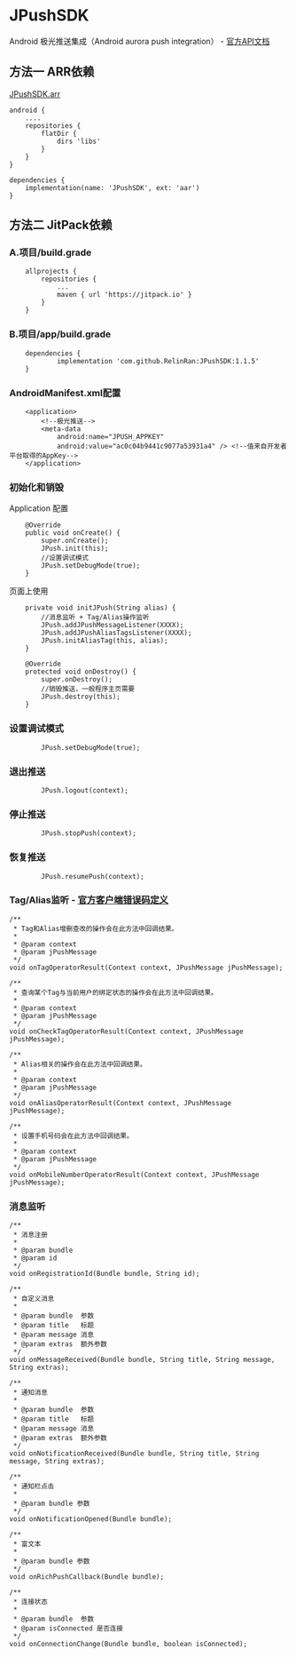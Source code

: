 # JPushSDK
Android 极光推送集成（Android aurora push integration） -  [官方API文档](https://docs.jiguang.cn/jpush/client/Android/android_sdk/)
## 方法一  ARR依赖
[JPushSDK.arr](https://github.com/RelinRan/JPushSDK/blob/master/JPushSDK.aar)
```
android {
    ....
    repositories {
        flatDir {
            dirs 'libs'
        }
    }
}

dependencies {
    implementation(name: 'JPushSDK', ext: 'aar')
}

```

## 方法二   JitPack依赖
### A.项目/build.grade
```
	allprojects {
		repositories {
			...
			maven { url 'https://jitpack.io' }
		}
	}
```
### B.项目/app/build.grade
```
	dependencies {
	        implementation 'com.github.RelinRan:JPushSDK:1.1.5'
	}
```
### AndroidManifest.xml配置
```
    <application>
        <!--极光推送-->
        <meta-data
            android:name="JPUSH_APPKEY"
            android:value="ac0c04b9441c9077a53931a4" /> <!--值来自开发者平台取得的AppKey-->
    </application>
```
### 初始化和销毁
Application 配置
```
    @Override
    public void onCreate() {
        super.onCreate();
        JPush.init(this);
        //设置调试模式
        JPush.setDebugMode(true);
    }

```
页面上使用
```
    private void initJPush(String alias) {
        //消息监听 + Tag/Alias操作监听
        JPush.addJPushMessageListener(XXXX);
        JPush.addJPushAliasTagsListener(XXXX);
        JPush.initAliasTag(this, alias);
    }

    @Override
    protected void onDestroy() {
        super.onDestroy();
        //销毁推送，一般程序主页需要
        JPush.destroy(this);
    }
```

### 设置调试模式
```
        JPush.setDebugMode(true);
```
### 退出推送
```
        JPush.logout(context);
```
### 停止推送
```
        JPush.stopPush(context);
```
### 恢复推送
```
        JPush.resumePush(context);
```
### Tag/Alias监听 - [官方客户端错误码定义](https://docs.jiguang.cn/jpush/client/Android/android_api/#_248)
```
/**
 * Tag和Alias增删查改的操作会在此方法中回调结果。
 *
 * @param context
 * @param jPushMessage
 */
void onTagOperatorResult(Context context, JPushMessage jPushMessage);

/**
 * 查询某个Tag与当前用户的绑定状态的操作会在此方法中回调结果。
 *
 * @param context
 * @param jPushMessage
 */
void onCheckTagOperatorResult(Context context, JPushMessage jPushMessage);

/**
 * Alias相关的操作会在此方法中回调结果。
 *
 * @param context
 * @param jPushMessage
 */
void onAliasOperatorResult(Context context, JPushMessage jPushMessage);

/**
 * 设置手机号码会在此方法中回调结果。
 *
 * @param context
 * @param jPushMessage
 */
void onMobileNumberOperatorResult(Context context, JPushMessage jPushMessage);
```
### 消息监听
```
/**
 * 消息注册
 *
 * @param bundle
 * @param id
 */
void onRegistrationId(Bundle bundle, String id);

/**
 * 自定义消息
 *
 * @param bundle  参数
 * @param title   标题
 * @param message 消息
 * @param extras  额外参数
 */
void onMessageReceived(Bundle bundle, String title, String message, String extras);

/**
 * 通知消息
 *
 * @param bundle  参数
 * @param title   标题
 * @param message 消息
 * @param extras  额外参数
 */
void onNotificationReceived(Bundle bundle, String title, String message, String extras);

/**
 * 通知栏点击
 *
 * @param bundle 参数
 */
void onNotificationOpened(Bundle bundle);

/**
 * 富文本
 *
 * @param bundle 参数
 */
void onRichPushCallback(Bundle bundle);

/**
 * 连接状态
 *
 * @param bundle  参数
 * @param isConnected 是否连接
 */
void onConnectionChange(Bundle bundle, boolean isConnected);
```